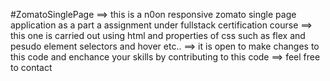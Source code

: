 #ZomatoSinglePage
==> this is a n0on responsive zomato single page application as a part a assignment under fullstack certification course 
==> this one is carried out using html and properties of css such as flex and pesudo element selectors and hover etc..
==> it is open to make changes to this code and enchance your skills by contributing to this code
==> feel free to contact 